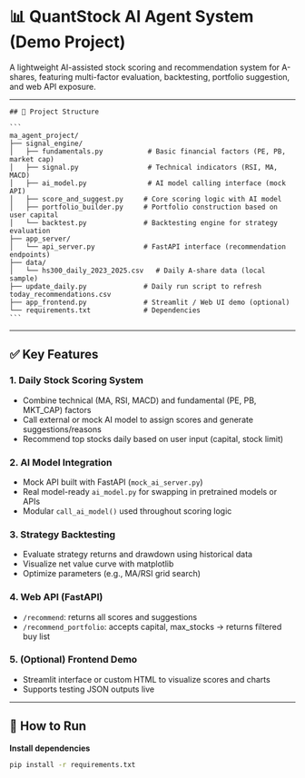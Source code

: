 # 📊 QuantStock AI Agent System (Demo Project)

A lightweight AI-assisted stock scoring and recommendation system for A-shares, featuring multi-factor evaluation, backtesting, portfolio suggestion, and web API exposure.

---

<pre><code>## 📁 Project Structure

```
ma_agent_project/
├── signal_engine/
│   ├── fundamentals.py           # Basic financial factors (PE, PB, market cap)
│   ├── signal.py                 # Technical indicators (RSI, MA, MACD)
│   ├── ai_model.py               # AI model calling interface (mock API)
│   ├── score_and_suggest.py     # Core scoring logic with AI model
│   ├── portfolio_builder.py     # Portfolio construction based on user capital
│   └── backtest.py              # Backtesting engine for strategy evaluation
├── app_server/
│   └── api_server.py            # FastAPI interface (recommendation endpoints)
├── data/
│   └── hs300_daily_2023_2025.csv   # Daily A-share data (local sample)
├── update_daily.py              # Daily run script to refresh today_recommendations.csv
├── app_frontend.py              # Streamlit / Web UI demo (optional)
└── requirements.txt             # Dependencies
```
</code></pre>

---

## ✅ Key Features

### 1. Daily Stock Scoring System
- Combine technical (MA, RSI, MACD) and fundamental (PE, PB, MKT_CAP) factors
- Call external or mock AI model to assign scores and generate suggestions/reasons
- Recommend top stocks daily based on user input (capital, stock limit)

### 2. AI Model Integration
- Mock API built with FastAPI (`mock_ai_server.py`)
- Real model-ready `ai_model.py` for swapping in pretrained models or APIs
- Modular `call_ai_model()` used throughout scoring logic

### 3. Strategy Backtesting
- Evaluate strategy returns and drawdown using historical data
- Visualize net value curve with matplotlib
- Optimize parameters (e.g., MA/RSI grid search)

### 4. Web API (FastAPI)
- `/recommend`: returns all scores and suggestions
- `/recommend_portfolio`: accepts capital, max_stocks → returns filtered buy list

### 5. (Optional) Frontend Demo
- Streamlit interface or custom HTML to visualize scores and charts
- Supports testing JSON outputs live

---

## 🚀 How to Run

**Install dependencies**
```bash
pip install -r requirements.txt
